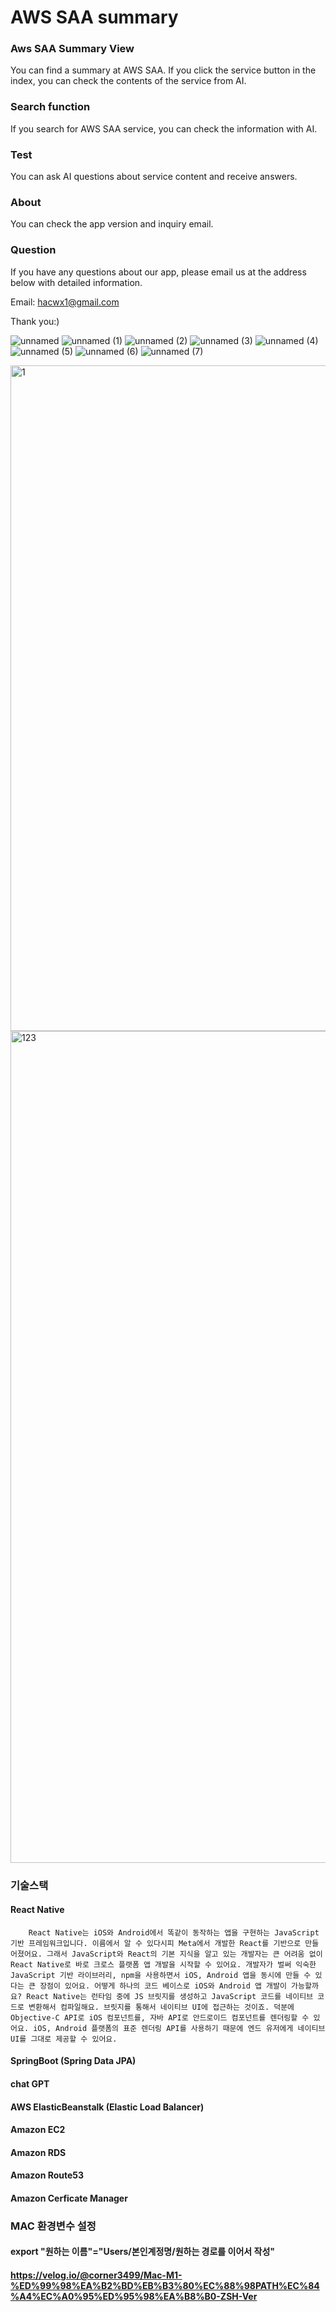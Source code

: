 # AWS SAA summary

### Aws SAA Summary View
You can find a summary at AWS SAA. If you click the service button in the index, you can check the contents of the service from AI.

### Search function
If you search for AWS SAA service, you can check the information with AI. 
 
### Test
You can ask AI questions about service content and receive answers.

### About
You can check the app version and inquiry email. 

### Question
If you have any questions about our app, please email us at the address below with detailed information.

Email: hacwx1@gmail.com

Thank you:)

![unnamed](https://github.com/hachanghyun/awsSaaSummary/assets/33058284/92523e19-97bd-4e6e-8d03-0f9455e27812)
![unnamed (1)](https://github.com/hachanghyun/awsSaaSummary/assets/33058284/09eaf7d2-286a-4438-b30c-24903ea3089d)
![unnamed (2)](https://github.com/hachanghyun/awsSaaSummary/assets/33058284/1bb8ce53-102e-4b55-bd09-6a532bd7dee5)
![unnamed (3)](https://github.com/hachanghyun/awsSaaSummary/assets/33058284/59aa0839-341c-4cfa-a9d2-fe5aaba12364)
![unnamed (4)](https://github.com/hachanghyun/awsSaaSummary/assets/33058284/5be55d96-a70c-4662-a13d-f9e9ed77b8c8)
![unnamed (5)](https://github.com/hachanghyun/awsSaaSummary/assets/33058284/bae61884-f38e-407f-acd2-f1fa021e5d1d)
![unnamed (6)](https://github.com/hachanghyun/awsSaaSummary/assets/33058284/908cf903-bfda-4ecf-afdb-2ee4eb4d0ac9)
![unnamed (7)](https://github.com/hachanghyun/awsSaaSummary/assets/33058284/85b8a9a4-69d0-4af9-b27a-b2ea72790a94)
 
<img width="1065" alt="1" src="https://github.com/hachanghyun/awsSaaSummary/assets/33058284/702fab34-ffa2-42af-974d-35040de6fc0d">

<img width="1331" alt="123" src="https://github.com/hachanghyun/awsSaaSummary/assets/33058284/fd7d652d-cf51-4651-bb7e-f0a96aa666f4">


### 기술스택
#### React Native
        React Native는 iOS와 Android에서 똑같이 동작하는 앱을 구현하는 JavaScript 기반 프레임워크입니다. 이름에서 알 수 있다시피 Meta에서 개발한 React를 기반으로 만들어졌어요. 그래서 JavaScript와 React의 기본 지식을 알고 있는 개발자는 큰 어려움 없이 React Native로 바로 크로스 플랫폼 앱 개발을 시작할 수 있어요. 개발자가 벌써 익숙한 JavaScript 기반 라이브러리, npm을 사용하면서 iOS, Android 앱을 동시에 만들 수 있다는 큰 장점이 있어요. 어떻게 하나의 코드 베이스로 iOS와 Android 앱 개발이 가능할까요? React Native는 런타임 중에 JS 브릿지를 생성하고 JavaScript 코드를 네이티브 코드로 변환해서 컴파일해요. 브릿지를 통해서 네이티브 UI에 접근하는 것이죠. 덕분에 Objective-C API로 iOS 컴포넌트를, 자바 API로 안드로이드 컴포넌트를 렌더링할 수 있어요. iOS, Android 플랫폼의 표준 렌더링 API를 사용하기 때문에 엔드 유저에게 네이티브 UI를 그대로 제공할 수 있어요.
#### SpringBoot (Spring Data JPA)

#### chat GPT
#### AWS ElasticBeanstalk (Elastic Load Balancer)
#### Amazon EC2 
#### Amazon RDS
#### Amazon Route53
#### Amazon Cerficate Manager

    
### MAC 환경변수 설정
#### export "원하는 이름"="Users/본인계정명/원하는 경로를 이어서 작성"
#### https://velog.io/@corner3499/Mac-M1-%ED%99%98%EA%B2%BD%EB%B3%80%EC%88%98PATH%EC%84%A4%EC%A0%95%ED%95%98%EA%B8%B0-ZSH-Ver
